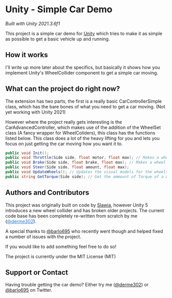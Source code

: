 # Unity - Simple Car Demo
*Built with Unity 2021.3.6f1*

This project is a simple car demo for [Unity](http://unity3d.com/) which tries to make it as simple as possible to get a basic vehicle up and running.

## How it works
I'll write up more later about the specifics, but basically it shows how you implement Unity's WheelCollider component to get a simple car moving.

## What can the project do right now?
The extension has two parts, the first is a really basic CarControllerSimple class, which has the bare bones of what you need to get a car moving. (Not yet working with Unity 2021)

However where the project really gets interesting is the CarAdvancedController, which makes use of the addition of the WheelSet class (A fancy wrapper for WheelColiders), this class has the functions listed below. This class does a lot of the heavy lifting for you and lets you focus on just getting the car moving how you want it to.

```csharp
public void Init();
public void Throttle(Side side, float motor, float max); // Makes a wheel turn (Called in FixedUpdate)
public void Brake(Side side, float brake, float max); // Makes a wheel stop (Called in FixedUpdate)
public void Steer(Side side, float amount, float max);
public void UpdateWheels(); // Updates the visual models for the wheels (Called in Update)
public string GetTorque(Side side); // Get the ammount of Torque of a wheel
```

## Authors and Contributors
This project was originally built on code by [Slawia](http://carpe.com.au/slawia/2009/08/unity-wheel-collider-part-2), however Unity 5 introduces a new wheel collider and has broken older projects. The current code base has been completely re-written from scratch by me (<a class="user-mention" style="font-style: inherit; color: #2879d0;" href="https://github.com/derme302">@derme302</a>).

A special thanks to [@barlo695](https://twitter.com/barlo695) who recently went though and helped fixed a number of issues with the project.

If you would like to add something feel free to do so!

The project is currently under the MIT License (MIT)

## Support or Contact
Having trouble getting the car demo? Either try me ([@derme302](https://twitter.com/derme302)) or [@barlo695](https://twitter.com/barlo695) on Twitter.
